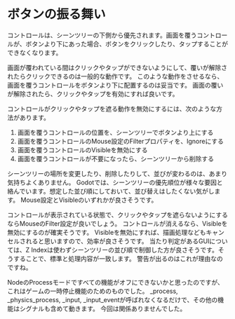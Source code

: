 # ボタンの振る舞い

コントロールは、シーンツリーの下側から優先されます。画面を覆うコントロールが、ボタンより下にあった場合、ボタンをクリックしたり、タップすることができなくなります。

画面が覆われている間はクリックやタップができないようにして、覆いが解除されたらクリックできるのは一般的な動作です。
このような動作をさせるなら、画面を覆うコントロールをボタンより下に配置するのは妥当です。
画面の覆いが解除されたら、クリックやタップを有効にすれば良いです。

コントロールがクリックやタップを遮る動作を無効にするには、次のような方法があります。

1. 画面を覆うコントロールの位置を、シーンツリーでボタンより上にする
2. 画面を覆うコントロールのMouse設定のFilterプロパティを、Ignoreにする
3. 画面を覆うコントロールのVisibleを無効にする
4. 画面を覆うコントロールが不要になったら、シーンツリーから削除する

シーンツリーの場所を変更したり、削除したりして、並びが変わるのは、あまり気持ちよくありません。
Godotでは、シーンツリーの優先順位が様々な要因と絡んでいます。想定した並び順にしておいて、並び替えはしたくない気がします。
Mouse設定とVisibleのいずれかが良さそうです。

コントロールが表示されている状態で、クリックやタップを遮らないようにするならMouseのFilter設定が良いでしょう。
コントロールが消えるなら、Visibleを無効にするのが確実そうです。
Visibleを無効にすれば、描画処理などもキャンセルされると思いますので、効率が良さそうです。
当たり判定があるGUIについては、Z Indexは使わずシーンツリーの並び順で制御した方が良さそうです。そうすることで、標準と処理内容が一致します。
警告が出るのはこれが理由なのですね。

NodeのProcessモードですべての機能がオフにできないかと思ったのですが、これはゲームの一時停止機能のためのものでした。
_process, _physics_process, _input, _input_eventが呼ばれなくなるだけで、その他の機能はシグナルも含めて動きます。
今回は関係ありませんでした。

